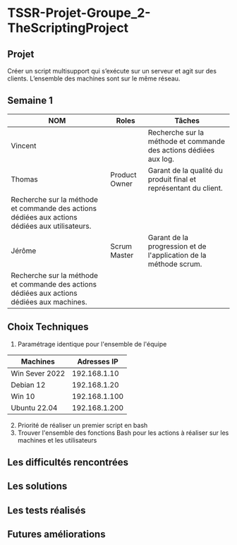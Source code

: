 # TSSR-Projet-Groupe_2-TheScriptingProject


## Projet 

Créer un script multisupport qui s’exécute sur un serveur et agit sur des clients.
L’ensemble des machines sont sur le même réseau.

## Semaine 1

| NOM     | Roles         | Tâches                                                     |
|---------|---------------|------------------------------------------------------------------|
| Vincent |               |Recherche sur la méthode et commande des actions dédiées aux log.           |
| Thomas  | Product Owner |Garant de la qualité du produit final et représentant du client.
Recherche sur la méthode et commande des actions dédiées aux actions dédiées aux utilisateurs.|
| Jérôme  | Scrum Master  |Garant de la progression et de l'application de la méthode scrum.
Recherche sur la méthode et commande des actions dédiées aux actions dédiées aux machines.|

## Choix Techniques
1) Paramétrage identique pour l'ensemble de l'équipe

| **Machines**   | **Adresses IP** |
|----------------|-----------------|
| Win Sever 2022 | 192.168.1.10    |
| Debian 12      | 192.168.1.20    |
| Win 10         | 192.168.1.100   |
| Ubuntu 22.04   | 192.168.1.200   |

2) Priorité de réaliser un premier script en bash
3) Trouver l'ensemble des fonctions Bash pour les actions à réaliser sur les machines et les utilisateurs

## Les difficultés rencontrées

## Les solutions

## Les tests réalisés

## Futures améliorations
